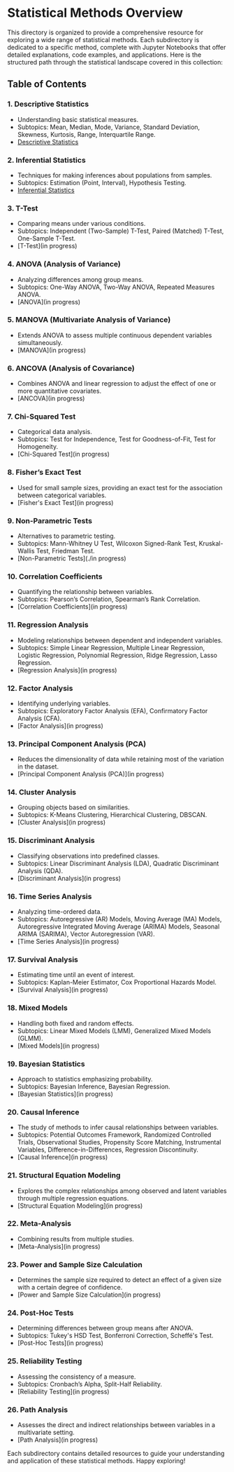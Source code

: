 # Statistical Methods Overview

This directory is organized to provide a comprehensive resource for exploring a wide range of statistical methods. Each subdirectory is dedicated to a specific method, complete with Jupyter Notebooks that offer detailed explanations, code examples, and applications. Here is the structured path through the statistical landscape covered in this collection:

## Table of Contents

### 1. **Descriptive Statistics**
   - Understanding basic statistical measures.
   - Subtopics: Mean, Median, Mode, Variance, Standard Deviation, Skewness, Kurtosis, Range, Interquartile Range.
   - [Descriptive Statistics](./descriptive_statistics/)

### 2. **Inferential Statistics**
   - Techniques for making inferences about populations from samples.
   - Subtopics: Estimation (Point, Interval), Hypothesis Testing.
   - [Inferential Statistics](./inferential_statistics)

### 3. **T-Test**
   - Comparing means under various conditions.
   - Subtopics: Independent (Two-Sample) T-Test, Paired (Matched) T-Test, One-Sample T-Test.
   - [T-Test](in progress)

### 4. **ANOVA (Analysis of Variance)**
   - Analyzing differences among group means.
   - Subtopics: One-Way ANOVA, Two-Way ANOVA, Repeated Measures ANOVA.
   - [ANOVA](in progress)

### 5. **MANOVA (Multivariate Analysis of Variance)**
   - Extends ANOVA to assess multiple continuous dependent variables simultaneously.
   - [MANOVA](in progress)

### 6. **ANCOVA (Analysis of Covariance)**
   - Combines ANOVA and linear regression to adjust the effect of one or more quantitative covariates.
   - [ANCOVA](in progress)

### 7. **Chi-Squared Test**
   - Categorical data analysis.
   - Subtopics: Test for Independence, Test for Goodness-of-Fit, Test for Homogeneity.
   - [Chi-Squared Test](in progress)

### 8. **Fisher’s Exact Test**
   - Used for small sample sizes, providing an exact test for the association between categorical variables.
   - [Fisher's Exact Test](in progress)

### 9. **Non-Parametric Tests**
   - Alternatives to parametric testing.
   - Subtopics: Mann-Whitney U Test, Wilcoxon Signed-Rank Test, Kruskal-Wallis Test, Friedman Test.
   - [Non-Parametric Tests](./in progress)

### 10. **Correlation Coefficients**
   - Quantifying the relationship between variables.
   - Subtopics: Pearson’s Correlation, Spearman’s Rank Correlation.
   - [Correlation Coefficients](in progress)

### 11. **Regression Analysis**
   - Modeling relationships between dependent and independent variables.
   - Subtopics: Simple Linear Regression, Multiple Linear Regression, Logistic Regression, Polynomial Regression, Ridge Regression, Lasso Regression.
   - [Regression Analysis](in progress)

### 12. **Factor Analysis**
   - Identifying underlying variables.
   - Subtopics: Exploratory Factor Analysis (EFA), Confirmatory Factor Analysis (CFA).
   - [Factor Analysis](in progress)

### 13. **Principal Component Analysis (PCA)**
   - Reduces the dimensionality of data while retaining most of the variation in the dataset.
   - [Principal Component Analysis (PCA)](in progress)

### 14. **Cluster Analysis**
   - Grouping objects based on similarities.
   - Subtopics: K-Means Clustering, Hierarchical Clustering, DBSCAN.
   - [Cluster Analysis](in progress)

### 15. **Discriminant Analysis**
   - Classifying observations into predefined classes.
   - Subtopics: Linear Discriminant Analysis (LDA), Quadratic Discriminant Analysis (QDA).
   - [Discriminant Analysis](in progress)

### 16. **Time Series Analysis**
   - Analyzing time-ordered data.
   - Subtopics: Autoregressive (AR) Models, Moving Average (MA) Models, Autoregressive Integrated Moving Average (ARIMA) Models, Seasonal ARIMA (SARIMA), Vector Autoregression (VAR).
   - [Time Series Analysis](in progress)

### 17. **Survival Analysis**
   - Estimating time until an event of interest.
   - Subtopics: Kaplan-Meier Estimator, Cox Proportional Hazards Model.
   - [Survival Analysis](in progress)

### 18. **Mixed Models**
   - Handling both fixed and random effects.
   - Subtopics: Linear Mixed Models (LMM), Generalized Mixed Models (GLMM).
   - [Mixed Models](in progress)

### 19. **Bayesian Statistics**
   - Approach to statistics emphasizing probability.
   - Subtopics: Bayesian Inference, Bayesian Regression.
   - [Bayesian Statistics](in progress)

### 20. **Causal Inference**
   - The study of methods to infer causal relationships between variables.
   - Subtopics: Potential Outcomes Framework, Randomized Controlled Trials, Observational Studies, Propensity Score Matching, Instrumental Variables, Difference-in-Differences, Regression Discontinuity.
   - [Causal Inference](in progress)

### 21. **Structural Equation Modeling**
   - Explores the complex relationships among observed and latent variables through multiple regression equations.
   - [Structural Equation Modeling](in progress)

### 22. **Meta-Analysis**
   - Combining results from multiple studies.
   - [Meta-Analysis](in progress)

### 23. **Power and Sample Size Calculation**
   - Determines the sample size required to detect an effect of a given size with a certain degree of confidence.
   - [Power and Sample Size Calculation](in progress)

### 24. **Post-Hoc Tests**
   - Determining differences between group means after ANOVA.
   - Subtopics: Tukey's HSD Test, Bonferroni Correction, Scheffé's Test.
   - [Post-Hoc Tests](in progress)

### 25. **Reliability Testing**
   - Assessing the consistency of a measure.
   - Subtopics: Cronbach’s Alpha, Split-Half Reliability.
   - [Reliability Testing](in progress)

### 26. **Path Analysis**
   - Assesses the direct and indirect relationships between variables in a multivariate setting.
   - [Path Analysis](in progress)

Each subdirectory contains detailed resources to guide your understanding and application of these statistical methods. Happy exploring!
